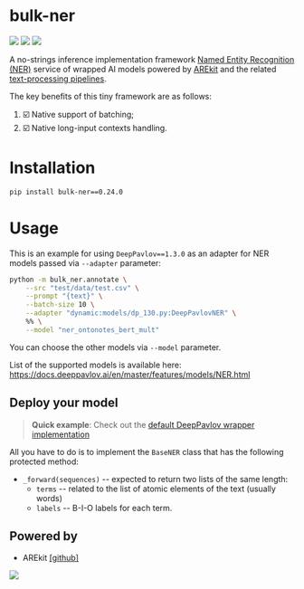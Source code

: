 # bulk-ner 
![](https://img.shields.io/badge/Python-3.9-brightgreen.svg)
![](https://img.shields.io/badge/AREkit-0.25.0-orange.svg)
[![](https://colab.research.google.com/assets/colab-badge.svg)](https://colab.research.google.com/github/nicolay-r/ner-service/blob/main/NER_annotation_service.ipynb)

A no-strings inference implementation framework [Named Entity Recognition (NER)](https://en.wikipedia.org/wiki/Named-entity_recognition) service of wrapped AI models powered by 
[AREkit](https://github.com/nicolay-r/AREkit) and the related [text-processing pipelines](https://github.com/nicolay-r/AREkit/wiki/Pipelines:-Text-Processing).

The key benefits of this tiny framework are as follows:
1. ☑️ Native support of batching;
2. ☑️ Native long-input contexts handling.

# Installation

```bash
pip install bulk-ner==0.24.0
```

# Usage

This is an example for using `DeepPavlov==1.3.0` as an adapter for NER models passed via `--adapter` parameter:

```bash
python -m bulk_ner.annotate \
    --src "test/data/test.csv" \
    --prompt "{text}" \
    --batch-size 10 \
    --adapter "dynamic:models/dp_130.py:DeepPavlovNER" \
    %% \
    --model "ner_ontonotes_bert_mult"
```

You can choose the other models via `--model` parameter.

List of the supported models is available here: 
https://docs.deeppavlov.ai/en/master/features/models/NER.html

## Deploy your model

> **Quick example**: Check out the [default DeepPavlov wrapper implementation](/models/dp_130.py)

All you have to do is to implement the `BaseNER` class that has the following protected method:
* `_forward(sequences)` -- expected to return two lists of the same length:
    * `terms` -- related to the list of atomic elements of the text (usually words)
    * `labels` -- B-I-O labels for each term.
  

## Powered by

* AREkit [[github]](https://github.com/nicolay-r/AREkit)

<p float="left">
<a href="https://github.com/nicolay-r/AREkit"><img src="https://github.com/nicolay-r/ARElight/assets/14871187/01232f7a-970f-416c-b7a4-1cda48506afe"/></a>
</p>
